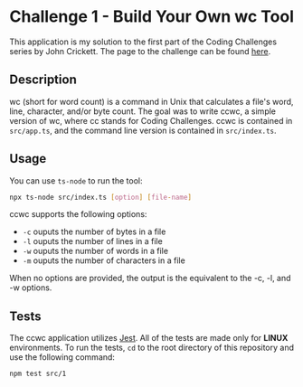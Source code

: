 # Challenge 1 - Build Your Own wc Tool

This application is my solution to the first part of the Coding Challenges series by John Crickett. The page to the challenge can be found [here](https://codingchallenges.fyi/challenges/challenge-wc).

## Description

wc (short for word count) is a command in Unix that calculates a file's word, line, character, and/or byte count. The goal was to write ccwc, a simple version of wc, where cc stands for Coding Challenges. ccwc is contained in `src/app.ts`, and the command line version is contained in `src/index.ts`.

## Usage

You can use `ts-node` to run the tool:

```bash
npx ts-node src/index.ts [option] [file-name]
```

ccwc supports the following options:

- `-c` ouputs the number of bytes in a file
- `-l` ouputs the number of lines in a file
- `-w` ouputs the number of words in a file
- `-m` ouputs the number of characters in a file

When no options are provided, the output is the equivalent to the -c, -l, and -w options.

## Tests

The ccwc application utilizes [Jest](https://jestjs.io/). All of the tests are made only for **LINUX** environments. To run the tests, `cd` to the root directory of this repository and use the following command:

```bash
npm test src/1
```
